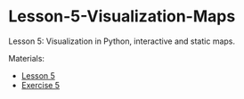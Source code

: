 # Lesson-5-Visualization-Maps
Lesson 5: Visualization in Python, interactive and static maps. 

Materials:
 - [Lesson 5](automating-gis-processes.github.io/2016/Lesson5-overview.html)
 - [Exercise 5](https://classroom.github.com/assignment-invitations/89827a0c6532a4910690c43c821445da)
 
 
